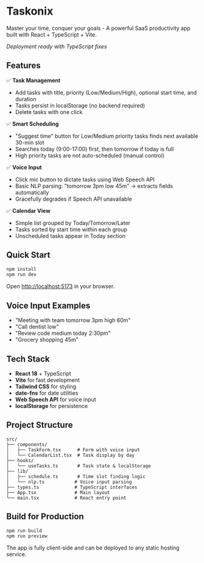 # Taskonix

Master your time, conquer your goals - A powerful SaaS productivity app built with React + TypeScript + Vite.

*Deployment ready with TypeScript fixes*

## Features

✅ **Task Management**
- Add tasks with title, priority (Low/Medium/High), optional start time, and duration
- Tasks persist in localStorage (no backend required)
- Delete tasks with one click

✅ **Smart Scheduling** 
- "Suggest time" button for Low/Medium priority tasks finds next available 30-min slot
- Searches today (9:00-17:00) first, then tomorrow if today is full
- High priority tasks are not auto-scheduled (manual control)

✅ **Voice Input**
- Click mic button to dictate tasks using Web Speech API
- Basic NLP parsing: "tomorrow 3pm low 45m" → extracts fields automatically
- Gracefully degrades if Speech API unavailable

✅ **Calendar View**
- Simple list grouped by Today/Tomorrow/Later
- Tasks sorted by start time within each group
- Unscheduled tasks appear in Today section

## Quick Start

```bash
npm install
npm run dev
```

Open [http://localhost:5173](http://localhost:5173) in your browser.

## Voice Input Examples

- "Meeting with team tomorrow 3pm high 60m"
- "Call dentist low" 
- "Review code medium today 2:30pm"
- "Grocery shopping 45m"

## Tech Stack

- **React 18** + TypeScript
- **Vite** for fast development
- **Tailwind CSS** for styling
- **date-fns** for date utilities
- **Web Speech API** for voice input
- **localStorage** for persistence

## Project Structure

```
src/
├── components/
│   ├── TaskForm.tsx      # Form with voice input
│   └── CalendarList.tsx  # Task display by day
├── hooks/
│   └── useTasks.ts       # Task state & localStorage
├── lib/
│   ├── schedule.ts       # Time slot finding logic  
│   └── nlp.ts           # Voice input parsing
├── types.ts             # TypeScript interfaces
├── App.tsx              # Main layout
└── main.tsx             # React entry point
```

## Build for Production

```bash
npm run build
npm run preview
```

The app is fully client-side and can be deployed to any static hosting service.